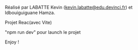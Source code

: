 Réalisé par LABATTE Kevin (kevin.labatte@edu.devinci.fr) et Idbouiguiguane Hamza.

Projet Reac(avec Vite)

"npm run dev" pour launch le projet

Enjoy !
